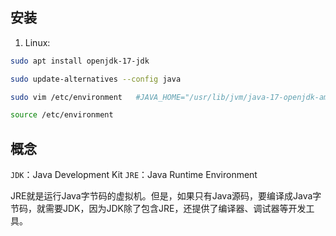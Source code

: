 ## 安装

1. Linux: 
```bash
sudo apt install openjdk-17-jdk

sudo update-alternatives --config java

sudo vim /etc/environment   #JAVA_HOME="/usr/lib/jvm/java-17-openjdk-amd64/"

source /etc/environment
```

## 概念

`JDK`：Java Development Kit
`JRE`：Java Runtime Environment

JRE就是运行Java字节码的虚拟机。但是，如果只有Java源码，要编译成Java字节码，就需要JDK，因为JDK除了包含JRE，还提供了编译器、调试器等开发工具。